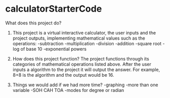 # calculatorStarterCode
What does this project do?
1. This project is a virtual interactive calculator, the user inputs and the project outputs, implementing mathematical values such as the operations:
    -subtraction
    -multiplication
    -division
    -addition
    -square root
    -log of base 10
    -exponential powers

2. How does this project function?
    The project functions through its categories of mathematical operations listed above.
After the user inputs a algorithm to the project it will output the answer. For example, 8+8 is the algorithm and 
the output would be 16.

3. Things we would add if we had more time?
    -graphing 
    -more than one variable
    -SOH CAH TOA
    -modes for degree or radian
